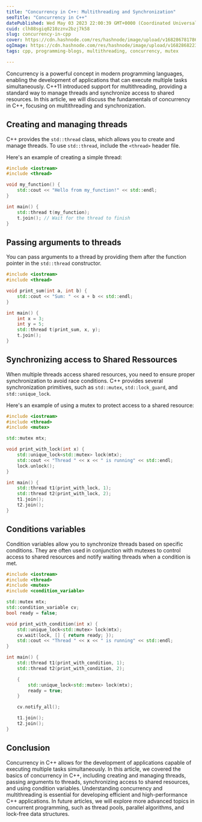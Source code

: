 ```yaml
---
title: "Concurrency in C++: Multithreading and Synchronization"
seoTitle: "Concurrency in C++"
datePublished: Wed May 03 2023 22:00:39 GMT+0000 (Coordinated Universal Time)
cuid: clh88sgiq0210zznv2bzj7k58
slug: concurrency-in-cpp
cover: https://cdn.hashnode.com/res/hashnode/image/upload/v1682867817868/5ce74a0b-f092-4ab4-b1cd-6f06fad46458.jpeg
ogImage: https://cdn.hashnode.com/res/hashnode/image/upload/v1682868223536/0b5c49d0-4564-4aa7-bfac-146189355458.jpeg
tags: cpp, programming-blogs, multithreading, concurrency, mutex

---
```


Concurrency is a powerful concept in modern programming languages, enabling the development of applications that can execute multiple tasks simultaneously. C++11 introduced support for multithreading, providing a standard way to manage threads and synchronize access to shared resources. In this article, we will discuss the fundamentals of concurrency in C++, focusing on multithreading and synchronization.

## Creating and managing threads

C++ provides the `std::thread` class, which allows you to create and manage threads. To use `std::thread`, include the `<thread>` header file.

Here's an example of creating a simple thread:

```cpp
#include <iostream>
#include <thread>

void my_function() {
    std::cout << "Hello from my_function!" << std::endl;
}

int main() {
    std::thread t(my_function);
    t.join(); // Wait for the thread to finish
}
```

## Passing arguments to threads

You can pass arguments to a thread by providing them after the function pointer in the `std::thread` constructor.

```cpp
#include <iostream>
#include <thread>

void print_sum(int a, int b) {
    std::cout << "Sum: " << a + b << std::endl;
}

int main() {
    int x = 3;
    int y = 5;
    std::thread t(print_sum, x, y);
    t.join();
}
```

## Synchronizing access to Shared Ressources

When multiple threads access shared resources, you need to ensure proper synchronization to avoid race conditions. C++ provides several synchronization primitives, such as `std::mutex`, `std::lock_guard`, and `std::unique_lock`.

Here's an example of using a mutex to protect access to a shared resource:

```cpp
#include <iostream>
#include <thread>
#include <mutex>

std::mutex mtx;

void print_with_lock(int x) {
    std::unique_lock<std::mutex> lock(mtx);
    std::cout << "Thread " << x << " is running" << std::endl;
    lock.unlock();
}

int main() {
    std::thread t1(print_with_lock, 1);
    std::thread t2(print_with_lock, 2);
    t1.join();
    t2.join();
}
```

## Conditions variables

Condition variables allow you to synchronize threads based on specific conditions. They are often used in conjunction with mutexes to control access to shared resources and notify waiting threads when a condition is met.

```cpp
#include <iostream>
#include <thread>
#include <mutex>
#include <condition_variable>

std::mutex mtx;
std::condition_variable cv;
bool ready = false;

void print_with_condition(int x) {
    std::unique_lock<std::mutex> lock(mtx);
    cv.wait(lock, [] { return ready; });
    std::cout << "Thread " << x << " is running" << std::endl;
}

int main() {
    std::thread t1(print_with_condition, 1);
    std::thread t2(print_with_condition, 2);

    {
        std::unique_lock<std::mutex> lock(mtx);
        ready = true;
    }

    cv.notify_all();

    t1.join();
    t2.join();
}
```

## Conclusion

Concurrency in C++ allows for the development of applications capable of executing multiple tasks simultaneously. In this article, we covered the basics of concurrency in C++, including creating and managing threads, passing arguments to threads, synchronizing access to shared resources, and using condition variables. Understanding concurrency and multithreading is essential for developing efficient and high-performance C++ applications. In future articles, we will explore more advanced topics in concurrent programming, such as thread pools, parallel algorithms, and lock-free data structures.